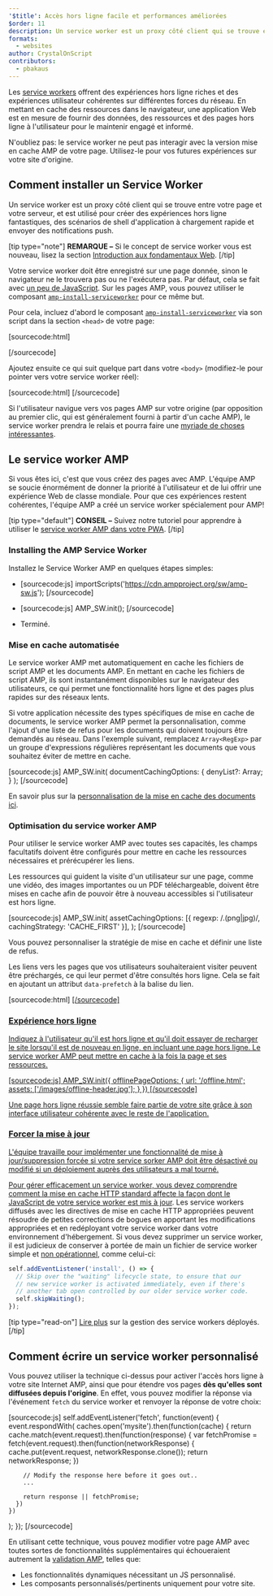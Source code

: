 ```yaml
---
'$title': Accès hors ligne facile et performances améliorées
$order: 11
description: Un service worker est un proxy côté client qui se trouve entre votre page et votre serveur, et est utilisé pour créer des expériences hors ligne fantastiques, ...
formats:
  - websites
author: CrystalOnScript
contributors:
  - pbakaus
---
```


Les [service workers](https://developer.mozilla.org/en-US/docs/Web/API/Service_Worker_API) offrent des expériences hors ligne riches et des expériences utilisateur cohérentes sur différentes forces du réseau. En mettant en cache des ressources dans le navigateur, une application Web est en mesure de fournir des données, des ressources et des pages hors ligne à l'utilisateur pour le maintenir engagé et informé.

N'oubliez pas: le service worker ne peut pas interagir avec la version mise en cache AMP de votre page. Utilisez-le pour vos futures expériences sur votre site d'origine.

## Comment installer un Service Worker

Un service worker est un proxy côté client qui se trouve entre votre page et votre serveur, et est utilisé pour créer des expériences hors ligne fantastiques, des scénarios de shell d'application à chargement rapide et envoyer des notifications push.

[tip type="note"] **REMARQUE –** Si le concept de service worker vous est nouveau, lisez la section [Introduction aux fondamentaux Web](https://developers.google.com/web/fundamentals/getting-started/primers/service-workers). [/tip]

Votre service worker doit être enregistré sur une page donnée, sinon le navigateur ne le trouvera pas ou ne l'exécutera pas. Par défaut, cela se fait avec [un peu de JavaScript](https://developers.google.com/web/fundamentals/instant-and-offline/service-worker/registration). Sur les pages AMP, vous pouvez utiliser le composant [`amp-install-serviceworker`](../../../documentation/components/reference/amp-install-serviceworker.md) pour ce même but.

Pour cela, incluez d'abord le composant [`amp-install-serviceworker`](../../../documentation/components/reference/amp-install-serviceworker.md) via son script dans la section `<head>` de votre page:

[sourcecode:html]

<script async custom-element="amp-install-serviceworker"
  src="https://cdn.ampproject.org/v0/amp-install-serviceworker-0.1.js"></script>

[/sourcecode]

Ajoutez ensuite ce qui suit quelque part dans votre `<body>` (modifiez-le pour pointer vers votre service worker réel):

[sourcecode:html]
<amp-install-serviceworker
      src="https://www.your-domain.com/serviceworker.js"
      layout="nodisplay">
</amp-install-serviceworker>
[/sourcecode]

Si l'utilisateur navigue vers vos pages AMP sur votre origine (par opposition au premier clic, qui est généralement fourni à partir d'un cache AMP), le service worker prendra le relais et pourra faire une [myriade de choses intéressantes](https://developers.google.com/web/fundamentals/instant-and-offline/offline-ux).

## Le service worker AMP

Si vous êtes ici, c'est que vous créez des pages avec AMP. L'équipe AMP se soucie énormément de donner la priorité à l'utilisateur et de lui offrir une expérience Web de classe mondiale. Pour que ces expériences restent cohérentes, l'équipe AMP a créé un service worker spécialement pour AMP!

[tip type="default"] **CONSEIL –** Suivez notre tutoriel pour apprendre à utiliser le [service worker AMP dans votre PWA](/content/amp-dev/documentation/guides-and-tutorials/optimize-measure/amp_to_pwa.md). [/tip]

### Installing the AMP Service Worker

Installez le Service Worker AMP en quelques étapes simples:

- [sourcecode:js] importScripts('https://cdn.ampproject.org/sw/amp-sw.js'); [/sourcecode]

- [sourcecode:js]
  AMP_SW.init();
  [/sourcecode]

- Terminé.

### Mise en cache automatisée

Le service worker AMP met automatiquement en cache les fichiers de script AMP et les documents AMP. En mettant en cache les fichiers de script AMP, ils sont instantanément disponibles sur le navigateur des utilisateurs, ce qui permet une fonctionnalité hors ligne et des pages plus rapides sur des réseaux lents.

Si votre application nécessite des types spécifiques de mise en cache de documents, le service worker AMP permet la personnalisation, comme l'ajout d'une liste de refus pour les documents qui doivent toujours être demandés au réseau. Dans l'exemple suivant, remplacez `Array<RegExp>` par un groupe d'expressions régulières représentant les documents que vous souhaitez éviter de mettre en cache.

[sourcecode:js]
AMP_SW.init(
documentCachingOptions: {
denyList?: Array<RegExp>;
}
);
[/sourcecode]

En savoir plus sur la [personnalisation de la mise en cache des documents ici](https://github.com/ampproject/amp-sw/tree/master/src/modules/document-caching).

### Optimisation du service worker AMP

Pour utiliser le service worker AMP avec toutes ses capacités, les champs facultatifs doivent être configurés pour mettre en cache les ressources nécessaires et prérécupérer les liens.

Les ressources qui guident la visite d'un utilisateur sur une page, comme une vidéo, des images importantes ou un PDF téléchargeable, doivent être mises en cache afin de pouvoir être à nouveau accessibles si l'utilisateur est hors ligne.

[sourcecode:js]
AMP_SW.init(
assetCachingOptions: [{
regexp: /\.(png|jpg)/,
cachingStrategy: 'CACHE_FIRST'
}],
);
[/sourcecode]

Vous pouvez personnaliser la stratégie de mise en cache et définir une liste de refus.

Les liens vers les pages que vos utilisateurs souhaiteraient visiter peuvent être préchargés, ce qui leur permet d'être consultés hors ligne. Cela se fait en ajoutant un attribut `data-prefetch` à la balise du lien.

[sourcecode:html]
<a href='....' data-rel='prefetch' />
[/sourcecode]

### Expérience hors ligne

Indiquez à l'utilisateur qu'il est hors ligne et qu'il doit essayer de recharger le site lorsqu'il est de nouveau en ligne, en incluant une page hors ligne. Le service worker AMP peut mettre en cache à la fois la page et ses ressources.

[sourcecode:js]
AMP_SW.init({
offlinePageOptions: {
url: '/offline.html';
assets: ['/images/offline-header.jpg'];
}
})
[/sourcecode]

Une page hors ligne réussie semble faire partie de votre site grâce à son interface utilisateur cohérente avec le reste de l'application.

### Forcer la mise à jour

L'équipe travaille pour implémenter une fonctionnalité de mise à jour/suppression forcée si votre service sorker AMP doit être désactivé ou modifié si un déploiement auprès des utilisateurs a mal tourné.

Pour gérer efficacement un service worker, vous devez comprendre comment [la mise en cache HTTP standard affecte la façon dont le JavaScript de votre service worker est mis à jour](https://developers.google.com/web/updates/2018/06/fresher-sw). Les service workers diffusés avec les directives de mise en cache HTTP appropriées peuvent résoudre de petites corrections de bogues en apportant les modifications appropriées et en redéployant votre service worker dans votre environnement d'hébergement. Si vous devez supprimer un service worker, il est judicieux de conserver à portée de main un fichier de service worker simple et [non opérationnel](https://en.wikipedia.org/wiki/NOP), comme celui-ci:

```js
self.addEventListener('install', () => {
  // Skip over the "waiting" lifecycle state, to ensure that our
  // new service worker is activated immediately, even if there's
  // another tab open controlled by our older service worker code.
  self.skipWaiting();
});
```

[tip type="read-on"] [Lire plus](https://stackoverflow.com/questions/33986976/how-can-i-remove-a-buggy-service-worker-or-implement-a-kill-switch/38980776#38980776) sur la gestion des service workers déployés. [/tip]

## Comment écrire un service worker personnalisé

Vous pouvez utiliser la technique ci-dessus pour activer l'accès hors ligne à votre site Internet AMP, ainsi que pour étendre vos pages **dès qu'elles sont diffusées depuis l'origine**. En effet, vous pouvez modifier la réponse via l'événement `fetch` du service worker et renvoyer la réponse de votre choix:

[sourcecode:js]
self.addEventListener('fetch', function(event) {
event.respondWith(
caches.open('mysite').then(function(cache) {
return cache.match(event.request).then(function(response) {
var fetchPromise = fetch(event.request).then(function(networkResponse) {
cache.put(event.request, networkResponse.clone());
return networkResponse;
})

        // Modify the response here before it goes out..
        ...

        return response || fetchPromise;
      })
    })

);
});
[/sourcecode]

En utilisant cette technique, vous pouvez modifier votre page AMP avec toutes sortes de fonctionnalités supplémentaires qui échoueraient autrement la [validation AMP](../../../documentation/guides-and-tutorials/learn/validation-workflow/validate_amp.md), telles que:

- Les fonctionnalités dynamiques nécessitant un JS personnalisé.
- Les composants personnalisés/pertinents uniquement pour votre site.
